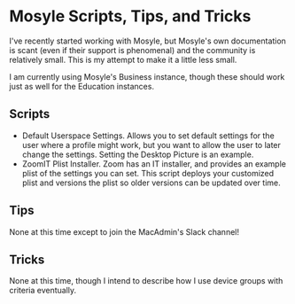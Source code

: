# Mosyle Scripts, Tips, and Tricks

I've recently started working with Mosyle, but Mosyle's own documentation is scant (even if their support is phenomenal) and the community is relatively small. This is my attempt to make it a little less small.

I am currently using Mosyle's Business instance, though these should work just as well for the Education instances.

## Scripts

* Default Userspace Settings. Allows you to set default settings for the user where a profile might work, but you want to allow the user to later change the settings. Setting the Desktop Picture is an example.
* ZoomIT Plist Installer. Zoom has an IT installer, and provides an example plist of the settings you can set. This script deploys your customized plist and versions the plist so older versions can be updated over time.

## Tips

None at this time except to join the MacAdmin's Slack channel!

## Tricks

None at this time, though I intend to describe how I use device groups with criteria eventually.